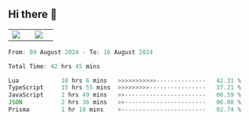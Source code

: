 ## Hi there 👋

<p align="center">
  <table align="center">
  <tr border="none">
  <td width="35%" align="center">
    <img  align="center"  src="http://github-profile-summary-cards.vercel.app/api/cards/stats?username=ricepunk&theme=github_dark" />
  </td>
    
  <td width="65%" align="center">
    <img  align="center"  src="http://github-profile-summary-cards.vercel.app/api/cards/profile-details?username=ricepunk&theme=github_dark" />
  </td>
  </tr>
  </table>
</p>

<!--START_SECTION:waka-->

```typescript
From: 09 August 2024 - To: 16 August 2024

Total Time: 42 hrs 45 mins

Lua            18 hrs 6 mins   >>>>>>>>>>>--------------   42.31 %
TypeScript     15 hrs 55 mins  >>>>>>>>>----------------   37.21 %
JavaScript     2 hrs 49 mins   >>-----------------------   06.59 %
JSON           2 hrs 36 mins   >>-----------------------   06.08 %
Prisma         1 hr 10 mins    >------------------------   02.74 %
```

<!--END_SECTION:waka-->
